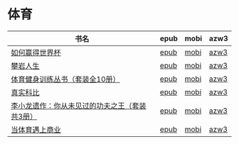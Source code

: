 # 体育

| 书名 | epub | mobi | azw3 |
| --- | --- | --- | --- |
| [如何赢得世界杯](http://ct.dalanmei.com/f/31084289-771246828-e1f93c) | [epub](http://ct.dalanmei.com/f/31084289-771246828-e1f93c) | [mobi](http://ct.dalanmei.com/f/31084289-771231585-e56050) | [azw3](http://ct.dalanmei.com/f/31084289-771236522-d790b6) |
| [攀岩人生](http://ct.dalanmei.com/f/31084289-771240483-553305) | [epub](http://ct.dalanmei.com/f/31084289-771240483-553305) | [mobi](http://ct.dalanmei.com/f/31084289-771228576-1f23d0) | [azw3](http://ct.dalanmei.com/f/31084289-771232485-b21d2a) |
| [体育健身训练丛书（套装全10册）](http://ct.dalanmei.com/f/31084289-570296452-29d202) | [epub](http://ct.dalanmei.com/f/31084289-570296452-29d202) | [mobi](http://ct.dalanmei.com/f/31084289-570172540-0a6fea) | [azw3](http://ct.dalanmei.com/f/31084289-570363969-d3dbc4) |
| [真实科比](http://ct.dalanmei.com/f/31084289-572123330-1e37ed) | [epub](http://ct.dalanmei.com/f/31084289-572123330-1e37ed) | [mobi](http://ct.dalanmei.com/f/31084289-571636455-20e8fe) | [azw3](http://ct.dalanmei.com/f/31084289-572184288-8eea4a) |
| [李小龙遗作：你从未见过的功夫之王（套装共3册）](http://ct.dalanmei.com/f/31084289-572121988-257d38) | [epub](http://ct.dalanmei.com/f/31084289-572121988-257d38) | [mobi](http://ct.dalanmei.com/f/31084289-571595425-e7d24f) | [azw3](http://ct.dalanmei.com/f/31084289-571979035-897b18) |
| [当体育遇上商业](http://ct.dalanmei.com/f/31084289-571807167-269f46) | [epub](http://ct.dalanmei.com/f/31084289-571807167-269f46) | [mobi](http://ct.dalanmei.com/f/31084289-571539148-4586d3) | [azw3](http://ct.dalanmei.com/f/31084289-571992137-3a6bef) |
